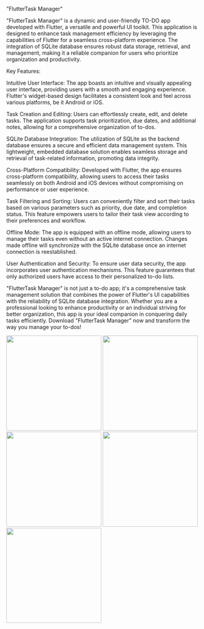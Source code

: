 "FlutterTask Manager"

"FlutterTask Manager" is a dynamic and user-friendly TO-DO app developed with Flutter, a versatile and powerful UI toolkit. This application is designed to enhance task management efficiency by leveraging the capabilities of Flutter for a seamless cross-platform experience. The integration of SQLite database ensures robust data storage, retrieval, and management, making it a reliable companion for users who prioritize organization and productivity.

Key Features:

Intuitive User Interface: The app boasts an intuitive and visually appealing user interface, providing users with a smooth and engaging experience. Flutter's widget-based design facilitates a consistent look and feel across various platforms, be it Android or iOS.

Task Creation and Editing: Users can effortlessly create, edit, and delete tasks. The application supports task prioritization, due dates, and additional notes, allowing for a comprehensive organization of to-dos.

SQLite Database Integration: The utilization of SQLite as the backend database ensures a secure and efficient data management system. This lightweight, embedded database solution enables seamless storage and retrieval of task-related information, promoting data integrity.

Cross-Platform Compatibility: Developed with Flutter, the app ensures cross-platform compatibility, allowing users to access their tasks seamlessly on both Android and iOS devices without compromising on performance or user experience.

Task Filtering and Sorting: Users can conveniently filter and sort their tasks based on various parameters such as priority, due date, and completion status. This feature empowers users to tailor their task view according to their preferences and workflow.

Offline Mode: The app is equipped with an offline mode, allowing users to manage their tasks even without an active internet connection. Changes made offline will synchronize with the SQLite database once an internet connection is reestablished.

User Authentication and Security: To ensure user data security, the app incorporates user authentication mechanisms. This feature guarantees that only authorized users have access to their personalized to-do lists.

"FlutterTask Manager" is not just a to-do app; it's a comprehensive task management solution that combines the power of Flutter's UI capabilities with the reliability of SQLite database integration. Whether you are a professional looking to enhance productivity or an individual striving for better organization, this app is your ideal companion in conquering daily tasks efficiently. Download "FlutterTask Manager" now and transform the way you manage your to-dos!

<img src="https://github.com/Iamgauravkanani/To-Do_App_sqlilte_Flutter/assets/128220245/3add4eee-4ff4-4298-883a-56793cee3a38" width=250px>
<img src="https://github.com/Iamgauravkanani/To-Do_App_sqlilte_Flutter/assets/128220245/a5460e56-d350-4297-9845-a9c1f5ca35cc" width=250px>
<img src=https://github.com/Iamgauravkanani/To-Do_App_sqlilte_Flutter/assets/128220245/082210cb-a132-496d-915b-c1bc5d50a817" width=250px>
<img src="https://github.com/Iamgauravkanani/To-Do_App_sqlilte_Flutter/assets/128220245/d4f86e9d-8f01-4f10-b4eb-3eddd14184da" width=250px>
<img src="https://github.com/Iamgauravkanani/To-Do_App_sqlilte_Flutter/assets/128220245/c6d271da-5476-4aee-845b-0413a8d9feec" width=250px>

